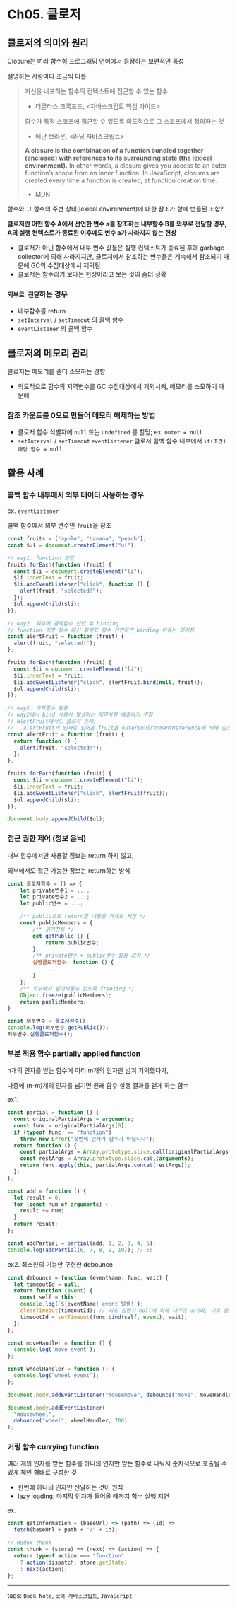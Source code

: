 # Ch05. 클로저

## 클로저의 의미와 원리

Closure는 여러 함수형 프로그래밍 언어에서 등장하는 보편적인 특성

설명하는 사람마다 조금씩 다름

> 자신을 내포하는 함수의 컨텍스트에 접근할 수 있는 함수
>
> - 더글라스 크록포드, <자바스크립트 핵심 가이드>
>
> 함수가 특정 스코프에 접근할 수 있도록 의도적으로 그 스코프에서 정의하는 것
>
> - 에단 브라운, <러닝 자바스크립트>
>
> **A closure is the combination of a function bundled together (enclosed) with references to its surrounding state (the lexical environment).** In other words, a closure gives you access to an outer function’s scope from an inner function. In JavaScript, closures are created every time a function is created, at function creation time.
>
> - MDN

함수와 그 함수의 주변 상태(lexical environment)에 대한 참조가 함께 번들된 조합?

**클로저란 어떤 함수 A에서 선언한 변수 a를 참조하는 내부함수 B를 외부로 전달할 경우,**
**A의 실행 컨텍스트가 종료된 이후에도 변수 a가 사라지지 않는 현상**

- 클로저가 아닌 함수에서 내부 변수 값들은 실행 컨텍스트가 종료된 후에 garbage collector에 의해 사라지지만, 클로저에서 참조하는 변수들은 계속해서 참조되기 때문에 GC의 수집대상에서 제외됨
- 클로저는 함수라기 보다는 현상이라고 보는 것이 좀더 정확

### `외부로 전달`하는 경우

- 내부함수를 return
- `setInterval` / `setTimeout` 의 콜백 함수
- `eventListener` 의 콜백 함수

## 클로저의 메모리 관리

클로저는 메모리를 좀더 소모하는 경향

- 의도적으로 함수의 지역변수를 GC 수집대상에서 제외시켜, 메모리를 소모하기 때문에

### 참조 카운트를 0으로 만들어 메모리 해제하는 방법

- 클로저 함수 식별자에 `null` 또는 `undefined` 를 할당; ex. `outer = null`
- `setInterval` / `setTimeout` `eventListener` 클로저 콜백 함수 내부에서 `if(조건) 해당 함수 = null`

## 활용 사례

### 콜백 함수 내부에서 외부 데이터 사용하는 경우

ex. `eventListener`

콜백 함수에서 외부 변수인 `fruit`을 참조

```jsx
const fruits = ["apple", "banana", "peach"];
const $ul = document.createElement("ul");

// way1. function 선언
fruits.forEach(function (fruit) {
  const $li = document.createElement("li");
  $li.innerText = fruit;
  $li.addEventListener("click", function () {
    alert(fruit, "selected!");
  });
  $ul.appendChild($li);
});

// way2. 외부에 콜백함수 선언 후 binding
// function 익명 함수 대신 화살표 함수 선언하면 binding 이슈는 없어짐
const alertFruit = function (fruit) {
  alert(fruit, "selected!");
};

fruits.forEach(function (fruit) {
  const $li = document.createElement("li");
  $li.innerText = fruit;
  $li.addEventListener("click", alertFruit.bind(null, fruit));
  $ul.appendChild($li);
});

// way3. 고차함수 활용
// way2에서 bind 사용시 발생하는 제약사항 해결하기 위함
// alertFruit에서도 클로저 존재;
//   alertFruit의 인자로 넘어온 fruit을 outerEnvironmentReference에 의해 참조
const alertFruit = function (fruit) {
  return function () {
    alert(fruit, "selected!");
  };
};

fruits.forEach(function (fruit) {
  const $li = document.createElement("li");
  $li.innerText = fruit;
  $li.addEventListener("click", alertFruit(fruit));
  $ul.appendChild($li);
});

document.body.appendChild($ul);
```

### 접근 권한 제어 (정보 은닉)

내부 함수에서만 사용할 정보는 return 하지 않고,

외부에서도 접근 가능한 정보는 return하는 방식

```jsx
const 클로저함수 = () => {
	let private변수1 = ...;
	let private변수2 = ...;
	let public변수 = ...;

	/** public으로 return할 내용을 객체로 저장 */
	const publicMembers = {
		/** 읽기전용 */
		get getPublic () {
			return public변수;
		},
		/** private변수 + public변수 활용 로직 */
		실행클로저함수: function () {
			...
		}
	};
	/** 외부에서 덮어씌울수 없도록 freezing */
	Object.freeze(publicMembers);
	return publicMembers;
}

const 외부변수 = 클로저함수();
console.log(외부변수.getPublic());
외부변수.실행클로저함수();
```

### 부분 적용 함수 partially applied function

n개의 인자를 받는 함수에 미리 m개의 인자만 넘겨 기억했다가,

나중에 (n-m)개의 인자를 넘기면 원래 함수 실행 결과를 얻게 하는 함수

ex1.

```jsx
const partial = function () {
  const originalPartialArgs = arguments;
  const func = originalPartialArgs[0];
  if (typeof func !== "function")
    throw new Error("첫번째 인자가 함수가 아닙니다");
  return function () {
    const partialArgs = Array.prototype.slice.call(originalPartialArgs, 1);
    const restArgs = Array.prototype.slice.call(arguments);
    return func.apply(this, partialArgs.concat(restArgs));
  };
};

const add = function () {
  let result = 0;
  for (const num of arguments) {
    result += num;
  }
  return result;
};

const addPartial = partial(add, 1, 2, 3, 4, 5);
console.log(addPartial(6, 7, 8, 9, 10)); // 55
```

ex2. 최소한의 기능만 구현한 debounce

```jsx
const debounce = function (eventName, func, wait) {
  let timeoutId = null;
  return function (event) {
    const self = this;
    console.log(`${eventName} event 발생!`);
    clearTimeout(timeoutId); // 최초 실행시 null에 의해 대기큐 초기화, 이후 동일한 이벤트 제거
    timeoutId = setTimeout(func.bind(self, event), wait);
  };
};

const moveHandler = function () {
  console.log(`move event`);
};

const wheelHandler = function () {
  console.log(`wheel event`);
};

document.body.addEventListener("mousemove", debounce("move", moveHandler, 500));

document.body.addEventListener(
  "mousewheel",
  debounce("wheel", wheelHandler, 700)
);
```

### 커링 함수 currying function

여러 개의 인자를 받는 함수를 하나의 인자만 받는 함수로 나눠서 순차적으로 호출될 수 있게 체인 형태로 구성한 것

- 한번에 하나의 인자만 전달하는 것이 원칙
- lazy loading; 마지막 인자가 들어올 때까지 함수 실행 지연

ex.

```jsx
const getInformation = (baseUrl) => (path) => (id) =>
  fetch(baseUrl + path + "/" + id);

// Redux thunk
const thunk = (store) => (next) => (action) => {
  return typeof action === "function"
    ? action(dispatch, store.getState)
    : next(action);
};
```

---

tags: `Book Note`, `코어 자바스크립트`, `JavaScript`
